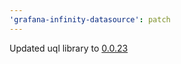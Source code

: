 ```yaml
---
'grafana-infinity-datasource': patch
---
```


Updated uql library to [0.0.23](https://github.com/yesoreyeram/uql/blob/main/CHANGELOG.md#0023)
